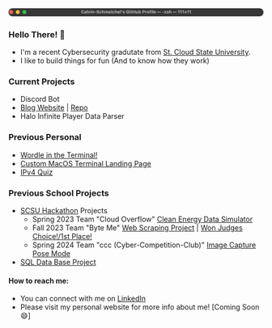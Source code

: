 <img src="assets/CalvinSchmeichelMacOSTerminalBanner.png" alt="Image Description" style="border-radius: 10px;">

### Hello There! 👋

- I'm a recent Cybersecurity gradutate from [St. Cloud State University](https://www.stcloudstate.edu/).
- I like to build things for fun (And to know how they work)

### Current Projects
- Discord Bot
- [Blog Website](https://blog.calvinschmeichel.com) | [Repo](https://github.com/Calvin-Schmeichel/Obsidian-Quartz-Website)
- Halo Infinite Player Data Parser

### Previous Personal
- [Wordle in the Terminal!](https://github.com/Calvin-Schmeichel/WordleProject)
- [Custom MacOS Terminal Landing Page](https://github.com/Calvin-Schmeichel/zsh/blob/bc2ffdc050cd660077f0956351507e90f5a4d244/applelogocolor.sh)
- [IPv4 Quiz](https://github.com/Calvin-Schmeichel/IPv4-Quiz)

### Previous School Projects
- [SCSU Hackathon](https://today.stcloudstate.edu/2024/02/13/students-get-industry-experience-at-huskies-hack-on-feb-16-18/) Projects
  - Spring 2023 Team "Cloud Overflow" [Clean Energy Data Simulator](https://github.com/Calvin-Schmeichel/SCSU_Hackthon_Archives/tree/main/Spring_2023_Clean_Energy/CloudOverflow)
  - Fall 2023 Team "Byte Me" [Web Scraping Project](https://github.com/Calvin-Schmeichel/SCSU_Hackthon_Archives/tree/main/Fall_2023_Web_Scraping/byteme) | [Won Judges Choice!/1st Place!](https://www.linkedin.com/posts/calvinschmeichel_scsuhackathon-teambyteme-innovation-activity-7129690423639371777-n-j9)
  - Spring 2024 Team "ccc (Cyber-Competition-Club)" [Image Capture Pose Mode](https://github.com/Calvin-Schmeichel/SCSU_Hackthon_Archives/tree/main/Spring_2024_IDS/ccc)
- [SQL Data Base Project](https://today.stcloudstate.edu/2024/02/13/students-get-industry-experience-at-huskies-hack-on-feb-16-18/)

#### How to reach me:
- You can connect with me on [LinkedIn](https://www.linkedin.com/in/calvinschmeichel/)
- Please visit my personal website for more info about me! \[Coming Soon 😄\]



<!--
**Calvin-Schmeichel/Calvin-Schmeichel** is a ✨ _special_ ✨ repository because its `README.md` (this file) appears on your GitHub profile.

Here are some ideas to get you started:

- 🔭 I’m currently working on ...
- 🌱 I’m currently learning ...
- 👯 I’m looking to collaborate on ...
- 🤔 I’m looking for help with ...
- 💬 Ask me about ...
- 📫 How to reach me: ...
- 😄 Pronouns: ...
- ⚡ Fun fact: ...
-->

